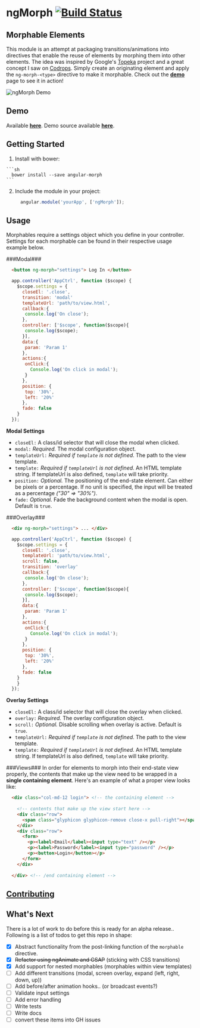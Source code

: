 # ngMorph [![Build Status](https://travis-ci.org/jimobrien/ngMorph.svg?branch=master)](https://travis-ci.org/jimobrien/ngMorph) #
 
## Morphable Elements ##
This module is an attempt at packaging transitions/animations into directives that enable the reuse of elements by morphing them into other elements. The idea was inspired by Google's [Topeka](http://www.polymer-project.org/apps/topeka/) project and a great concept I saw on [Codrops](http://tympanus.net/Development/ButtonComponentMorph/index.html). Simply create an originating element and apply the `ng-morph-<type>` directive to make it morphable. Check out the **[demo](http://jimobrien.github.io/ngMorph/)** page to see it in action!

![ngMorph Demo](http://imgur.com/ZeEaLFB.gif)

## Demo ##
Available **[here](http://jimobrien.github.io/ngMorph/)**. Demo source available **[here](https://github.com/jimobrien/ngMorph/tree/gh-pages)**.

## Getting Started ##
  1. Install with bower:
 
    ```sh
      bower install --save angular-morph
    ```

  2. Include the module in your project: 
  
      ```js
        angular.module('yourApp', ['ngMorph']);
      ```

## Usage ##

Morphables require a settings object which you define in your controller. Settings for each morphable can be found in their respective usage example below.




###Modal###

 ```html
   <button ng-morph="settings"> Log In </button>
 ```
 
 ```js
   app.controller('AppCtrl', function ($scope) {
     $scope.settings = {
       closeEl: '.close',
       transition: 'modal'
       templateUrl: 'path/to/view.html',
       callback:{
        console.log('On close');
       },
       controller: ['$scope', function($scope){
        console.log($scope);
       }],
       data:{
        param: 'Param 1'
       },
       actions:{
        onClick:{
          Console.log('On click in modal');
        }
       },
       position: {
        top: '30%',
        left: '20%'
       },
       fade: false
     }
   });
 ```
 
__Modal Settings__
 - `closeEl:` A class/id selector that will close the modal when clicked.
 - `modal:` _Required._ The modal configuration object.
 - `templateUrl:` _Required if `template` is not defined_. The path to the view template. 
 - `template:` _Required if `templateUrl` is not defined_. An HTML template string. If templateUrl is also defined, `template` will take priority.
 - `position:` _Optional._ The positioning of the end-state element. Can either be pixels or a percentage. If no unit is specified, the input will be treated as a percentage _("30" => "30%")_.
 - `fade:` _Optional._ Fade the background content when the modal is open. Default is `true`.

###Overlay###

 ```html
   <div ng-morph="settings"> ... </div>
 ```
 
 ```js
   app.controller('AppCtrl', function ($scope) {
     $scope.settings = {
       closeEl: '.close',
       templateUrl: 'path/to/view.html',
       scroll: false,
       transition: 'overlay'
       callback:{
        console.log('On close');
       },
       controller: ['$scope', function($scope){
        console.log($scope);
       }],
       data:{
        param: 'Param 1'
       },
       actions:{
        onClick:{
          Console.log('On click in modal');
        }
       },
       position: {
        top: '30%',
        left: '20%'
       },
       fade: false
     }
     }
   });
 ```
 
 __Overlay Settings__
 - `closeEl:` A class/id selector that will close the overlay when clicked.
 - `overlay:` _Required._ The overlay configuration object.
 - `scroll:` _Optional._ Disable scrolling when overlay is active. Default is `true`.
 - `templateUrl:` _Required if `template` is not defined_. The path to the view template.
 - `template:` _Required if `templateUrl` is not defined_. An HTML template string. If templateUrl is also defined, `template` will take priority.
 
 
###Views###
In order for elements to morph into their end-state view properly, the contents that make up the view need to be wrapped in a **single containing element**. Here's an example of what a proper view looks like: 

 ```html
   <div class="col-md-12 login"> <!-- the containing element -->
   
     <!-- contents that make up the view start here -->
     <div class="row">
       <span class="glyphicon glyphicon-remove close-x pull-right"></span>
     </div>
     <div class="row">
       <form>
         <p><label>Email</label><input type="text" /></p>
         <p><label>Password</label><input type="password" /></p>
         <p><button>Login</button></p>
       </form>
     </div>
     
   </div> <!-- /end containing element -->
 ```

## [Contributing](https://github.com/jimobrien/ngMorph/blob/master/CONTRIBUTING.md) ##

## What's Next ##

There is a lot of work to do before this is ready for an alpha release.. Following is a list of todos to get this repo in shape:

  - [X] Abstract functionality from the post-linking function of the `morphable` directive.
  - [X] ~~Refactor using ngAnimate and GSAP~~ (sticking with CSS transitions)
  - [X] Add support for nested morphables (morphables within view templates)
  - [ ] Add different transitions (modal, screen overlay, expand (left, right, down, up))
  - [ ] Add before/after animation hooks.. (or broadcast events?)
  - [ ] Validate input settings
  - [ ] Add error handling
  - [ ] Write tests
  - [ ] Write docs
  - [ ] convert these items into GH issues
